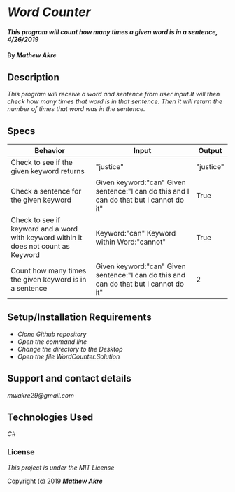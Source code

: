 # _Word Counter_

#### _This program will count how many times a given word is in a sentence, 4/26/2019_

#### By _**Mathew Akre**_

## Description

_This program will receive a word and sentence from user input.It will then check how many times that word is in that sentence. Then it will return the number of times that word was in the sentence._

## Specs
|Behavior|Input|Output|
|-|-|-|
|Check to see if the given keyword returns|"justice"|"justice"|
|Check a sentence for the given keyword|Given keyword:"can" Given sentence:"I can do this and I can do that but I cannot do it"|True|
|Check to see if keyword and a word with keyword  within it does not count as Keyword|Keyword:"can" Keyword within Word:"cannot"|True|
|Count how many times the given keyword is in a sentence|Given keyword:"can" Given sentence:"I can do this and can do that but I cannot do it"|2|



## Setup/Installation Requirements

* _Clone Github repository_
* _Open the command line_
* _Change the directory to the Desktop_
* _Open the file WordCounter.Solution_

## Support and contact details

_mwakre29@gmail.com_

## Technologies Used

_C#_

### License

*This project is under the MIT License*

Copyright (c) 2019 **_Mathew Akre_**
